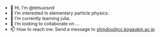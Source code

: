 - 👋 Hi, I’m @tetsuosnd
- 👀 I’m interested in elementary particle physics.
- 🌱 I’m currently learning julia.
- 💞️ I’m looking to collaborate on ...
- 📫 How to reach me: Send a message to shindou@cc.kogaukin.ac.jp

<!---
tetsuosnd/tetsuosnd is a ✨ special ✨ repository because its `README.md` (this file) appears on your GitHub profile.
You can click the Preview link to take a look at your changes.
--->
